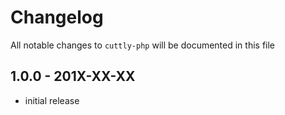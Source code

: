# Changelog

All notable changes to `cuttly-php` will be documented in this file

## 1.0.0 - 201X-XX-XX

- initial release
